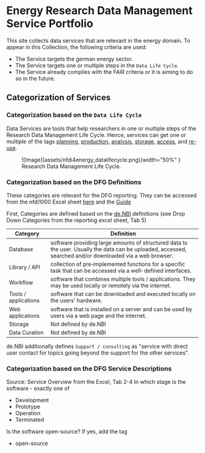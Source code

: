 # Energy Research Data Management Service Portfolio
This site collects data services that are relevant in the energy domain. To appear in this Collection, the following criteria are used:

* The Service targets the german energy sector.
* The Service targets one or multiple steps in the `Data Life Cycle`.
* The Service already complies with the FAIR criteria or it is aiming to do so in the future.

## Categorization of Services

### Categorization based on the `Data Life Cycle`

Data Services are tools that help researchers in one or multiple steps of the Research Data Management Life Cycle. Hence, services can get one or multiple of the tags [planning](categories.md#dlcplanning), [production](categories.md#dlcproduction), [analysis](categories.md#dlcanalysis), [storage](categories.md#dlcstorage), [access](categories.md#dlcaccess), and [re-use](categories.md#dlcre-use).

<figure markdown="span">
  ![Image](assets/nfdi4energy_datalifecycle.png){width="50%" }
  <figcaption>Research Data Management Life Cycle.</figcaption>
</figure>


### Categorization based on the DFG Definitions
These categories are relevant for the DFG reporting. They can be accessed from the nfdi1000 Excel sheet [here](https://www.dfg.de/de/foerderung/foerderinitiativen/nfdi/formulare-merkblaetter) and the [Guide](https://www.dfg.de/en/research-funding/funding-initiative/nfdi/guide-to-filling-out-the-supplementary-data-sheet-for-consortia-of-the-national-research-data-infrastructure-nfdi-)

First, Categories are defined based on the [de.NBI](https://zenodo.org/records/6597826) definitions (see Drop Down Categories from the reporting excel sheet, Tab 5)

| Category             | Definition                                                                                                                                                 |
|----------------------|------------------------------------------------------------------------------------------------------------------------------------------------------------|
| Database             | software providing large amounts of structured data to the user. Usually the data can be uploaded, accessed, searched and/or downloaded via a web browser. |
| Library / API        | collection of pre‐implemented functions for a specific task that can be accessed via a well‐ defined interfaces.                                           |
| Workflow             | software that combines multiple tools / applications. They may be used locally or remotely via the internet.                                               |
| Tools / applications | software that can be downloaded and executed locally on the users' hardware.                                                                               |
| Web applications     | software that is installed on a server and can be used by users via a web page and the internet.                                                           |
| Storage              | Not defined by de.NBI                                                                                                                                      |
| Data Curation        | Not defined by de.NBI                                                                                                                                      |

de.NBI additionally defines `Support / consulting` as "service with direct user contact for topics going beyond the support for the other services".

### Categorization based on the DFG Service Descriptions
Source: Service Overview from the Excel, Tab 2-4
In which stage is the software - exactly one of

* Development
* Prototype
* Operation
* Terminated

Is the software open-source? If yes, add the tag

* open-source



